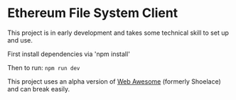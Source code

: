 # Ethereum File System Client

This project is in early development and takes some technical skill to set up and use.

First install dependencies via 'npm install'

Then to run:
```npm run dev```

This project uses an alpha version of [Web Awesome](https://backers.webawesome.com/docs/) (formerly Shoelace) and can break easily.

